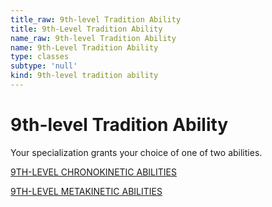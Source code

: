 ```yaml
---
title_raw: 9th-level Tradition Ability
title: 9th-Level Tradition Ability
name_raw: 9th-level Tradition Ability
name: 9th-Level Tradition Ability
type: classes
subtype: 'null'
kind: 9th-level tradition ability
---
```


# 9th-level Tradition Ability

Your specialization grants your choice of one of two abilities.

[9TH-LEVEL CHRONOKINETIC ABILITIES](./9th-Level%20Chronokinetic%20Abilities.md)

[9TH-LEVEL METAKINETIC ABILITIES](./9th-Level%20Metakinetic%20Abilities.md)

